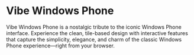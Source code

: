# Vibe Windows Phone

Vibe Windows Phone is a nostalgic tribute to the iconic Windows Phone interface. Experience the clean, tile-based design with interactive features that capture the simplicity, elegance, and charm of the classic Windows Phone experience—right from your browser.